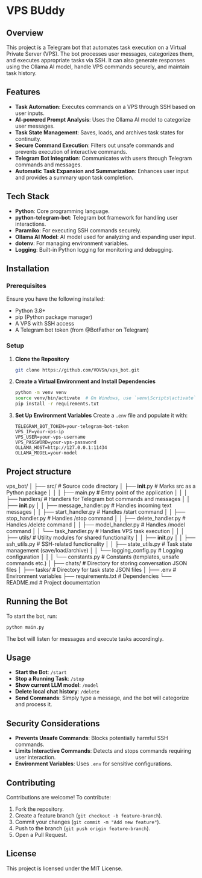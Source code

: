 # VPS BUddy

## Overview
This project is a Telegram bot that automates task execution on a Virtual Private Server (VPS). The bot processes user messages, categorizes them, and executes appropriate tasks via SSH. It can also generate responses using the Ollama AI model, handle VPS commands securely, and maintain task history.

## Features
- **Task Automation**: Executes commands on a VPS through SSH based on user inputs.
- **AI-powered Prompt Analysis**: Uses the Ollama AI model to categorize user messages.
- **Task State Management**: Saves, loads, and archives task states for continuity.
- **Secure Command Execution**: Filters out unsafe commands and prevents execution of interactive commands.
- **Telegram Bot Integration**: Communicates with users through Telegram commands and messages.
- **Automatic Task Expansion and Summarization**: Enhances user input and provides a summary upon task completion.

## Tech Stack
- **Python**: Core programming language.
- **python-telegram-bot**: Telegram bot framework for handling user interactions.
- **Paramiko**: For executing SSH commands securely.
- **Ollama AI Model**: AI model used for analyzing and expanding user input.
- **dotenv**: For managing environment variables.
- **Logging**: Built-in Python logging for monitoring and debugging.

## Installation

### Prerequisites
Ensure you have the following installed:
- Python 3.8+
- pip (Python package manager)
- A VPS with SSH access
- A Telegram bot token (from @BotFather on Telegram)

### Setup

1. **Clone the Repository**
   ```sh
   git clone https://github.com/VOVSn/vps_bot.git
   ```
2. **Create a Virtual Environment and Install Dependencies**
   ```sh
   python -m venv venv
   source venv/bin/activate  # On Windows, use `venv\Scripts\activate`
   pip install -r requirements.txt
   ```
3. **Set Up Environment Variables**
   Create a `.env` file and populate it with:
   ```env
   TELEGRAM_BOT_TOKEN=your-telegram-bot-token
   VPS_IP=your-vps-ip
   VPS_USER=your-vps-username
   VPS_PASSWORD=your-vps-password
   OLLAMA_HOST=http://127.0.0.1:11434
   OLLAMA_MODEL=your-model
   ```
   
## Project structure

vps_bot/
│
├── src/                       # Source code directory
│   ├── __init__.py            # Marks src as a Python package
│   │
│   ├── main.py                # Entry point of the application
│   │
│   ├── handlers/              # Handlers for Telegram bot commands and messages
│   │   ├── __init__.py
│   │   ├── message_handler.py # Handles incoming text messages
│   │   ├── start_handler.py   # Handles /start command
│   │   ├── stop_handler.py    # Handles /stop command
│   │   ├── delete_handler.py  # Handles /delete command
│   │   ├── model_handler.py   # Handles /model command
│   │   └── task_handler.py    # Handles VPS task execution
│   │
│   ├── utils/                 # Utility modules for shared functionality
│   │   ├── __init__.py
│   │   ├── ssh_utils.py       # SSH-related functionality
│   │   ├── state_utils.py     # Task state management (save/load/archive)
│   │   └── logging_config.py  # Logging configuration
│   │
│   └── constants.py           # Constants (templates, unsafe commands etc.)
│
├── chats/                     # Directory for storing conversation JSON files
│
├── tasks/                     # Directory for task state JSON files
│
├── .env                       # Environment variables
├── requirements.txt           # Dependencies
└── README.md                  # Project documentation

## Running the Bot
To start the bot, run:
```sh
python main.py
```
The bot will listen for messages and execute tasks accordingly.

## Usage
- **Start the Bot**: `/start`
- **Stop a Running Task**: `/stop`
- **Show current LLM model**: `/model`
- **Delete local chat history**: `/delete`
- **Send Commands**: Simply type a message, 
     and the bot will categorize and process it.


## Security Considerations
- **Prevents Unsafe Commands**: Blocks potentially harmful SSH commands.
- **Limits Interactive Commands**: Detects and stops commands
    requiring user interaction.
- **Environment Variables**: Uses `.env` for sensitive configurations.

## Contributing
Contributions are welcome! To contribute:
1. Fork the repository.
2. Create a feature branch (`git checkout -b feature-branch`).
3. Commit your changes (`git commit -m "Add new feature"`).
4. Push to the branch (`git push origin feature-branch`).
5. Open a Pull Request.

## License
This project is licensed under the MIT License.
